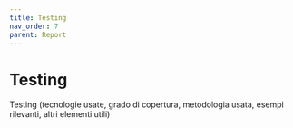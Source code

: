 ```yaml
---
title: Testing
nav_order: 7
parent: Report
---
```

# Testing
Testing (tecnologie usate, grado di copertura, metodologia usata, esempi rilevanti, altri elementi utili)
